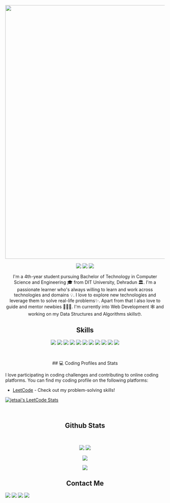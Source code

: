 <!DOCTYPE html>
<html lang="en">
<head>
    <meta charset="UTF-8">
    <meta http-equiv="X-UA-Compatible" content="IE=edge">
    <meta name="viewport" content="width=device-width, initial-scale=1.0">
    
</head>
<body>
    <p align="center">
 
</p align="center">
<img src="https://github.com/0xCipher-max/0xCipher-max/blob/main/images/Github-bg.png" width = "700px" height = "800px">

<p align="center">
 
 <img src="https://badges.pufler.dev/visits/0xCipher-max/0xCipher-max"/> 
 <!-- <img src="https://badges.pufler.dev/years/0xCipher-max"/> -->
 <img src="https://badges.pufler.dev/repos/0xCipher-max"/>
 <img src="https://badges.pufler.dev/commits/monthly/0xCipher-max" />

</p>

<p align="center">
  I'm a 4th-year student pursuing Bachelor of Technology in Computer Science and Engineering 🎓 from DIT University, Dehradun 🏛. I'm a passionate learner who's always willing       to learn and work across technologies and domains 💡. I love to explore new technologies and leverage them to solve real-life problems✨. Apart from that I also love to guide and mentor newbies 👨🏻‍💻. I'm currently into Web Development 🕸️ and working on my Data Structures and Algorithms skills🤓.
</p>  

<h2 align="center">Skills</h2>

<p align="center">
 <img src="https://img.shields.io/badge/C-00599C?style=flat-square&logo=c&logoColor=white"/>

<img src="https://img.shields.io/badge/-C++-00599C?style=flat-square&logo=c"/>
<img src="https://img.shields.io/badge/-HTML5-E34F26?style=flat-square&logo=html5&logoColor=white"/>
<img src="https://img.shields.io/badge/-CSS3-1572B6?style=flat-square&logo=css3"/>
<img src="https://img.shields.io/badge/-Bootstrap-563D7C?style=flat-square&logo=bootstrap"/>
<!-- <img src="https://img.shields.io/badge/-Heroku-430098?style=flat-square&logo=heroku"/> -->
<img src="https://img.shields.io/badge/-JavaScript-black?style=flat-square&logo=javascript"/>
<img src="https://img.shields.io/badge/-Nodejs-black?style=flat-square&logo=Node.js"/>
<!-- <img src="https://img.shields.io/badge/-React-black?style=flat-square&logo=react"/> -->
<img src="https://img.shields.io/badge/-MongoDB-black?style=flat-square&logo=mongodb"/>
<img src="https://img.shields.io/badge/-MySQL-black?style=flat-square&logo=mysql"/>
<img src="https://img.shields.io/badge/-Git-black?style=flat-square&logo=git"/>
<img src="https://img.shields.io/badge/-GitHub-black?style=flat-square&logo=github"/>
</p>

<br>
<p align = "center">
## 💻 Coding Profiles and Stats

I love participating in coding challenges and contributing to online coding platforms. You can find my coding profile on the following platforms:

- [LeetCode](https://leetcode.com/himanshu_rawat_/) - Check out my problem-solving skills!

<!--![Leetcode Stats](https://leetcard.jacoblin.cool/prajjwalchauhan_09?ext=heatmap)-->
[![jetsai's LeetCode Stats](https://leetcode-stats.vercel.app/api?username=himanshu_rawat_&theme=Dark&width=500)](https://leetcode.com/himanshu_rawat_/)
</p>
<br>

<h2 align="center">
  Github Stats
</h2>
 
<br>

<p align = "center">
  <img  src = "https://github-readme-stats.vercel.app/api?username=0xCipher-max&show_icons=true&theme=radical&line_height=27">
  <img src = "https://github-readme-stats.vercel.app/api/top-langs/?username=0xCipher-max&hide=html,css,java,shaderlab,kotlin,hlsl&theme=radical">
</p>

<p align = "center">
 <img  src="https://github-readme-streak-stats.herokuapp.com/?user=0xCipher-max&show_icons=true&locale=en&layout=compact&theme=radical&line_height=0" />
</p> 

<p align = "center">
 <img src="https://activity-graph.herokuapp.com/graph?username=0xCipher-max&theme=redical">
</p> 

<h2 align="center">Contact Me</h2>

<p align="center">
  
<a href = "https://instagram.com/mr_rawat.__" target="_blank"><img src="https://img.shields.io/badge/-HimanshuRawat-purple?style=flat-circle&logo=instagram&logoColor=white"/></a>
<a href = "mailto: hr607656@gmail.com" target="_blank"><img src="https://img.shields.io/badge/-HimanshuRawat-c14438?style=flat-circle&logo=Gmail&logoColor=white"/></a>
<a href ="https://linkedin.com/in/himanshu-rawat0509" target="_blank"><img src="https://img.shields.io/badge/-HimanshuRawat-black?style=flat-circle&logo=Linkedin&logoColor=white"/></a>
<a href = "https://twitter.com/rawat__himanshu" target="_blank"><img src="https://img.shields.io/badge/-HimanshuRawat-blue?style=circle&logo=twitter&logoColor=white"/></a>

</p>

</body>
</html>
